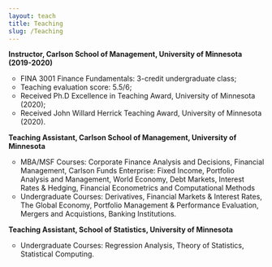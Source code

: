 ```yaml
---
layout: teach
title: Teaching
slug: /Teaching
---
```


<strong>Instructor, Carlson School of Management, University of Minnesota (2019-2020) </strong>
<ul>
<li style="list-style-type:circle;font-size:14px">FINA 3001 Finance Fundamentals: 3-credit undergraduate class;</li>
<li style="list-style-type:circle;font-size:14px">Teaching evaluation score: 5.5/6;</li>
<li style="list-style-type:circle;font-size:14px">Received Ph.D Excellence in Teaching Award, University of Minnesota (2020);</li>
<li style="list-style-type:circle;font-size:14px">Received John Willard Herrick Teaching Award, University of Minnesota (2020).</li>
</ul>

<strong>Teaching Assistant, Carlson School of Management, University of Minnesota </strong>
<ul>
<li style="list-style-type:circle;font-size:14px">MBA/MSF Courses: Corporate Finance Analysis and Decisions, Financial Management, Carlson Funds Enterprise: Fixed Income, Portfolio Analysis and Management, World Economy, Debt Markets, Interest Rates & Hedging, Financial Econometrics and Computational Methods</li>
<li style="list-style-type:circle;font-size:14px">Undergraduate Courses: Derivatives, Financial Markets & Interest Rates, The Global Economy, Portfolio Management & Performance Evaluation, Mergers and Acquistions, Banking Institutions.</li>
</ul>

<strong>Teaching Assistant,  School of Statistics, University of Minnesota </strong>
<ul>
<li style="list-style-type:circle;font-size:14px">Undergraduate Courses: Regression Analysis, Theory of Statistics, Statistical Computing. </li>
</ul>
